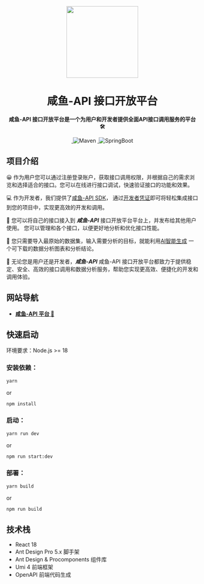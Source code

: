 <p align="center">
    <img src=https://img.freefish.love/logo.png width=188/>
</p>
<h1 align="center">咸鱼-API 接口开放平台</h1>
<p align="center"><strong>咸鱼-API 接口开放平台是一个为用户和开发者提供全面API接口调用服务的平台 🛠</strong></p>
<div align="center">
<a target="_blank" href="https://github.com/which0113/api-backend">
    <img alt="" src="https://github.com/which0113/api-backend/badge/star.svg?theme=gvp"/>
</a>
    <img alt="Maven" src="https://raster.shields.io/badge/Maven-3.8.1-red.svg"/>
<a target="_blank" href="https://www.oracle.com/technetwork/java/javase/downloads/index.html">
        <img alt="" src="https://img.shields.io/badge/JDK-1.8+-green.svg"/>
</a>
    <img alt="SpringBoot" src="https://raster.shields.io/badge/SpringBoot-2.7+-green.svg"/>
</div>

## 项目介绍

😀 作为用户您可以通过注册登录账户，获取接口调用权限，并根据自己的需求浏览和选择适合的接口。您可以在线进行接口调试，快速验证接口的功能和效果。

💻 作为开发者，我们提供了[咸鱼-API SDK](https://github.com/which0113/api-sdk)，
通过[开发者凭证](https://www.freefish.love/account/center)即可将轻松集成接口到您的项目中，实现更高效的开发和调用。

🤝 您可以将自己的接口接入到 **_咸鱼-API_** 接口开放平台平台上，并发布给其他用户使用。
您可以管理和各个接口，以便更好地分析和优化接口性能。

🔎 您只需要导入最原始的数据集，输入需要分析的目标，就能利用[AI智能生成](https://www.freefish.love/analyse)
一个可下载的数据分析图表和分析结论。

🏁 无论您是用户还是开发者，**_咸鱼-API_**
咸鱼-API 接口开放平台都致力于提供稳定、安全、高效的接口调用和数据分析服务，帮助您实现更高效、便捷化的开发和调用体验。

## 网站导航

- **[咸鱼-API 平台 🔗](https://www.freefish.love)**

## 快速启动

环境要求：Node.js >= 18

### 安装依赖：

```bash
yarn 
```

or

```bash
npm install
```

### 启动：

```bash
yarn run dev 
```

or

```bash
npm run start:dev
```

### 部署：

```bash
yarn build 
```

or

```bash
npm run build
```

## 技术栈

- React 18
- Ant Design Pro 5.x 脚手架
- Ant Design & Procomponents 组件库
- Umi 4 前端框架
- OpenAPI 前端代码生成
